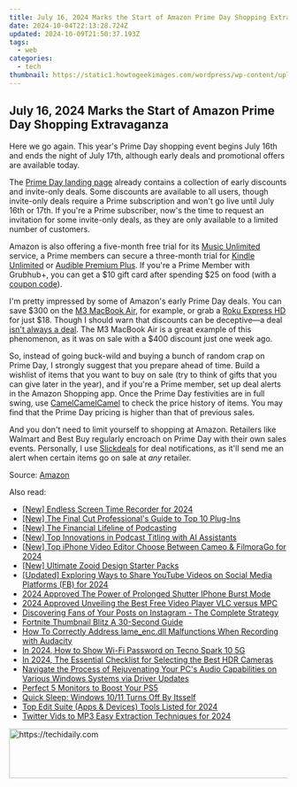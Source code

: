 ```yaml
---
title: July 16, 2024 Marks the Start of Amazon Prime Day Shopping Extravaganza
date: 2024-10-04T22:13:28.724Z
updated: 2024-10-09T21:50:37.193Z
tags:
  - web
categories:
  - tech
thumbnail: https://static1.howtogeekimages.com/wordpress/wp-content/uploads/2024/06/53003622147_1d8798b944_o.jpg
---
```


## July 16, 2024 Marks the Start of Amazon Prime Day Shopping Extravaganza

Here we go again. This year's Prime Day shopping event begins July 16th and ends the night of July 17th, although early deals and promotional offers are available today.

 The [Prime Day landing page](https://www.amazon.com/primeday?tag=hotoge-20&ascsubtag=UUhtgUeUpU2003804&asc%5Frefurl=https%3A%2F%2Fwww.howtogeek.com%2Fprime-day-2024-begins-july-16th%2F&asc%5Fcampaign=Short-Term) already contains a collection of early discounts and invite-only deals. Some discounts are available to all users, though invite-only deals require a Prime subscription and won't go live until July 16th or 17th. If you're a Prime subscriber, now's the time to request an invitation for some invite-only deals, as they are only available to a limited number of customers.

 Amazon is also offering a five-month free trial for its [Music Unlimited](https://www.amazon.com/music/unlimited?tag=hotoge-20&ascsubtag=UUhtgUeUpU2003804&asc%5Frefurl=https%3A%2F%2Fwww.howtogeek.com%2Fprime-day-2024-begins-july-16th%2F&asc%5Fcampaign=Short-Term) service, a Prime members can secure a three-month trial for [Kindle Unlimited](https://www.amazon.com/kindle-dbs/hz/subscribe/ku?tag=hotoge-20&ascsubtag=UUhtgUeUpU2003804&asc%5Frefurl=https%3A%2F%2Fwww.howtogeek.com%2Fprime-day-2024-begins-july-16th%2F&asc%5Fcampaign=Short-Term) or [Audible Premium Plus](https://www.amazon.com/Audible-Books-and-Originals/b/?node=18145289011&tag=hotoge-20&ascsubtag=UUhtgUeUpU2003804&asc%5Frefurl=https%3A%2F%2Fwww.howtogeek.com%2Fprime-day-2024-begins-july-16th%2F&asc%5Fcampaign=Short-Term). If you're a Prime Member with Grubhub+, you can get a $10 gift card after spending $25 on food (with a [coupon code](https://slickdeals.net/f/17578764-amazon-prime-members-spend-25-on-grubhub-orders-receive-10-amazon-gift-card-via-amazon-valid-thru-7-15?src=frontpage%5Frecombee&prop=rcmid-e257983829210949020830de0676c86e)).

 I'm pretty impressed by some of Amazon's early Prime Day deals. You can save $300 on the [M3 MacBook Air](https://www.amazon.com/Apple-2024-MacBook-13-inch-Laptop/dp/B0CX23V2ZK?tag=hotoge-20&ascsubtag=UUhtgUeUpU2003804&asc%5Frefurl=https%3A%2F%2Fwww.howtogeek.com%2Fprime-day-2024-begins-july-16th%2F&asc%5Fcampaign=Short-Term), for example, or grab a [Roku Express HD](https://www.amazon.com/Roku-Express-Streaming-High-Speed-controls/dp/B0BCH5H2R3/?tag=hotoge-20&ascsubtag=UUhtgUeUpU2003804&asc%5Frefurl=https%3A%2F%2Fwww.howtogeek.com%2Fprime-day-2024-begins-july-16th%2F&asc%5Fcampaign=Short-Term) for just $18\. Though I should warn that discounts can be deceptive—a deal [isn't always a deal](https://desktop-recording.techidaily.com/updated-virtual-meetups-made-simple-setting-up-video-calls-with-whatsapp-on-your-laptop/). The M3 MacBook Air is a great example of this phenomenon, as it was on sale with a $400 discount just one week ago.

 So, instead of going buck-wild and buying a bunch of random crap on Prime Day, I strongly suggest that you prepare ahead of time. Build a wishlist of items that you want to buy on sale (try to think of gifts that you can give later in the year), and if you're a Prime member, set up deal alerts in the Amazon Shopping app. Once the Prime Day festivities are in full swing, use [CamelCamelCamel](https://camelcamelcamel.com/) to check the price history of items. You may find that the Prime Day pricing is higher than that of previous sales.

 And you don't need to limit yourself to shopping at Amazon. Retailers like Walmart and Best Buy regularly encroach on Prime Day with their own sales events. Personally, I use [Slickdeals](https://slickdeals.net/) for deal notifications, as it'll send me an alert when certain items go on sale at _any_ retailer.

 Source: [Amazon](https://www.aboutamazon.com/news/retail/amazon-prime-day-2024-date)

<ins class="adsbygoogle"
     style="display:block"
     data-ad-format="autorelaxed"
     data-ad-client="ca-pub-7571918770474297"
     data-ad-slot="1223367746"></ins>

<ins class="adsbygoogle"
     style="display:block"
     data-ad-client="ca-pub-7571918770474297"
     data-ad-slot="8358498916"
     data-ad-format="auto"
     data-full-width-responsive="true"></ins>

<span class="atpl-alsoreadstyle">Also read:</span>
<div><ul>
<li><a href="https://screen-mirroring-recording.techidaily.com/new-endless-screen-time-recorder-for-2024/"><u>[New] Endless Screen Time Recorder for 2024</u></a></li>
<li><a href="https://some-skills.techidaily.com/new-the-final-cut-professionals-guide-to-top-10-plug-ins/"><u>[New] The Final Cut Professional's Guide to Top 10 Plug-Ins</u></a></li>
<li><a href="https://some-skills.techidaily.com/new-the-financial-lifeline-of-podcasting/"><u>[New] The Financial Lifeline of Podcasting</u></a></li>
<li><a href="https://some-skills.techidaily.com/new-top-innovations-in-podcast-titling-with-ai-assistants/"><u>[New] Top Innovations in Podcast Titling with AI Assistants</u></a></li>
<li><a href="https://vimeo-videos.techidaily.com/new-top-iphone-video-editor-choose-between-cameo-and-filmorago-for-2024/"><u>[New] Top iPhone Video Editor Choose Between Cameo & FilmoraGo for 2024</u></a></li>
<li><a href="https://some-skills.techidaily.com/new-ultimate-zooid-design-starter-packs/"><u>[New] Ultimate Zooid Design Starter Packs</u></a></li>
<li><a href="https://facebook-video-content.techidaily.com/updated-exploring-ways-to-share-youtube-videos-on-social-media-platforms-fb-for-2024/"><u>[Updated] Exploring Ways to Share YouTube Videos on Social Media Platforms (FB) for 2024</u></a></li>
<li><a href="https://some-skills.techidaily.com/2024-approved-the-power-of-prolonged-shutter-iphone-burst-mode/"><u>2024 Approved The Power of Prolonged Shutter IPhone Burst Mode</u></a></li>
<li><a href="https://some-skills.techidaily.com/2024-approved-unveiling-the-best-free-video-player-vlc-versus-mpc/"><u>2024 Approved Unveiling the Best Free Video Player VLC versus MPC</u></a></li>
<li><a href="https://tech-renaissance.techidaily.com/discovering-fans-of-your-posts-on-instagram-the-complete-strategy/"><u>Discovering Fans of Your Posts on Instagram - The Complete Strategy</u></a></li>
<li><a href="https://youtube-sure.techidaily.com/ite-thumbnail-blitz-a-30-second-guide/"><u>Fortnite Thumbnail Blitz A 30-Second Guide</u></a></li>
<li><a href="https://techtrends.techidaily.com/how-to-correctly-address-lameencdll-malfunctions-when-recording-with-audacity/"><u>How To Correctly Address lame_enc.dll Malfunctions When Recording with Audacity</u></a></li>
<li><a href="https://unlock-android.techidaily.com/in-2024-how-to-show-wi-fi-password-on-tecno-spark-10-5g-by-drfone-android/"><u>In 2024, How to Show Wi-Fi Password on Tecno Spark 10 5G</u></a></li>
<li><a href="https://some-skills.techidaily.com/in-2024-the-essential-checklist-for-selecting-the-best-hdr-cameras/"><u>In 2024, The Essential Checklist for Selecting the Best HDR Cameras</u></a></li>
<li><a href="https://win-amazing.techidaily.com/navigate-the-process-of-rejuvenating-your-pcs-audio-capabilities-on-various-windows-systems-via-driver-updates/"><u>Navigate the Process of Rejuvenating Your PC's Audio Capabilities on Various Windows Systems via Driver Updates</u></a></li>
<li><a href="https://article-posts.techidaily.com/perfect-5-monitors-to-boost-your-ps5/"><u>Perfect 5 Monitors to Boost Your PS5</u></a></li>
<li><a href="https://win11-tips.techidaily.com/quick-sleep-windows-1011-turns-off-by-itsself/"><u>Quick Sleep: Windows 10/11 Turns Off By Itsself</u></a></li>
<li><a href="https://some-skills.techidaily.com/top-edit-suite-apps-and-devices-tools-listed-for-2024/"><u>Top Edit Suite (Apps & Devices) Tools Listed for 2024</u></a></li>
<li><a href="https://some-skills.techidaily.com/twitter-vids-to-mp3-easy-extraction-techniques-for-2024/"><u>Twitter Vids to MP3 Easy Extraction Techniques for 2024</u></a></li>
</ul></div>

<!-- affiliate ads begin -->
<a href="https://appsumo.8odi.net/c/5597632/2105870/7443" target="_top" id="2105870">
  <img src="//a.impactradius-go.com/display-ad/7443-2105870" border="0" alt="https://techidaily.com" width="728" height="90"/>
</a>
<img height="0" width="0" src="https://appsumo.8odi.net/i/5597632/2105870/7443" style="position:absolute;visibility:hidden;" border="0" />
<!-- affiliate ads end -->

